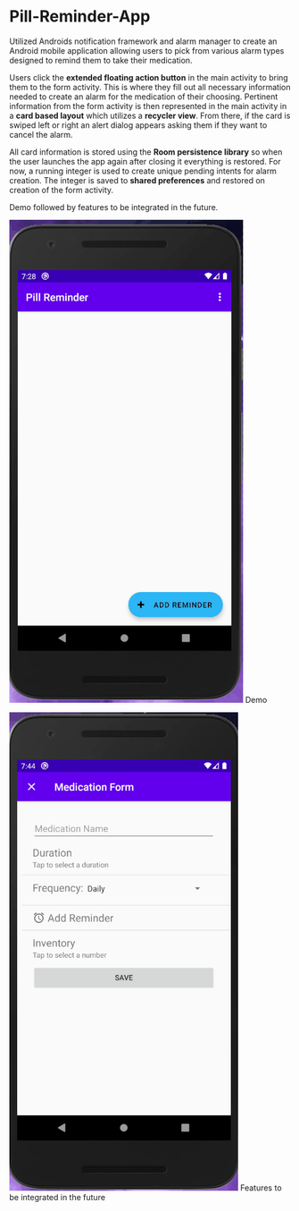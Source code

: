 # Pill-Reminder-App

Utilized Androids notification framework and alarm manager to create an Android mobile application allowing users to pick from various alarm types 
designed to remind them to take their medication.

Users click the **extended floating action button** in the main activity to bring them to the form activity. This is where they fill out all necessary information needed to create 
an alarm for the medication of their choosing. Pertinent information from the form activity is then represented in the main activity in a **card based layout** which 
utilizes a **recycler view**. From there, if the card is swiped left or right an alert dialog appears asking them if they want to cancel the alarm.

All card information is stored using the **Room persistence library** so when the user launches the app again after closing it everything is restored. For now, a running integer
is used to create unique pending intents for alarm creation. The integer is saved to **shared preferences** and restored on creation of the form activity.

Demo followed by features to be integrated in the future.

![Demo](https://github.com/NicholasSamaroo/Pill-Reminder-App/blob/master/demo/demo.gif)
Demo

![Future integrations](https://github.com/NicholasSamaroo/Pill-Reminder-App/blob/master/Future%20integrations/needToIntegrate.gif)
Features to be integrated in the future
